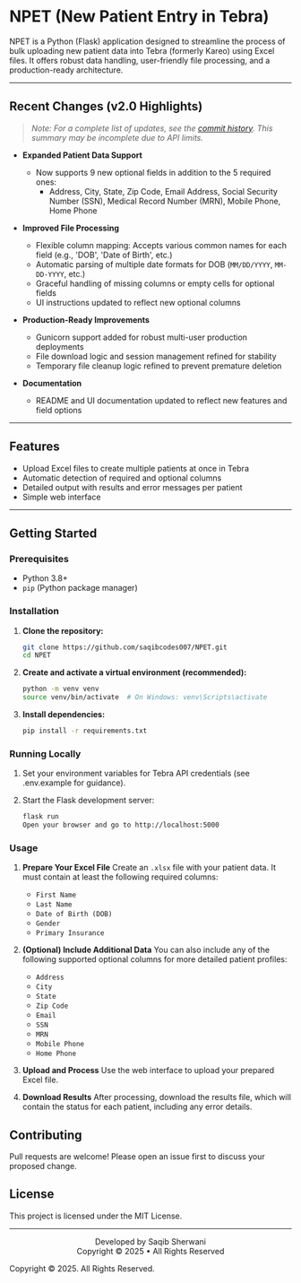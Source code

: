 # NPET (New Patient Entry in Tebra)

NPET is a Python (Flask) application designed to streamline the process of bulk uploading new patient data into Tebra (formerly Kareo) using Excel files. It offers robust data handling, user-friendly file processing, and a production-ready architecture.

---

## Recent Changes (v2.0 Highlights)

> _Note: For a complete list of updates, see the [commit history](https://github.com/saqibcodes007/NPET/commits?per_page=5&sort=author-date&order=desc). This summary may be incomplete due to API limits._

- **Expanded Patient Data Support**
  - Now supports 9 new optional fields in addition to the 5 required ones:
    - Address, City, State, Zip Code, Email Address, Social Security Number (SSN), Medical Record Number (MRN), Mobile Phone, Home Phone

- **Improved File Processing**
  - Flexible column mapping: Accepts various common names for each field (e.g., 'DOB', 'Date of Birth', etc.)
  - Automatic parsing of multiple date formats for DOB (`MM/DD/YYYY`, `MM-DD-YYYY`, etc.)
  - Graceful handling of missing columns or empty cells for optional fields
  - UI instructions updated to reflect new optional columns

- **Production-Ready Improvements**
  - Gunicorn support added for robust multi-user production deployments
  - File download logic and session management refined for stability
  - Temporary file cleanup logic refined to prevent premature deletion

- **Documentation**
  - README and UI documentation updated to reflect new features and field options

---

## Features

- Upload Excel files to create multiple patients at once in Tebra
- Automatic detection of required and optional columns
- Detailed output with results and error messages per patient
- Simple web interface

---

## Getting Started

### Prerequisites

- Python 3.8+
- `pip` (Python package manager)

### Installation

1. **Clone the repository:**
   ```bash
   git clone https://github.com/saqibcodes007/NPET.git
   cd NPET

2.  **Create and activate a virtual environment (recommended):**

    ```bash
    python -m venv venv
    source venv/bin/activate  # On Windows: venv\Scripts\activate

3. **Install dependencies:**

   ```bash
   pip install -r requirements.txt

### Running Locally

1. Set your environment variables for Tebra API credentials (see .env.example for guidance).

2.  Start the Flask development server:

      ```bash
      flask run
      Open your browser and go to http://localhost:5000

### Usage

1.  **Prepare Your Excel File** Create an `.xlsx` file with your patient data. It must contain at least the following required columns:
    * `First Name`
    * `Last Name`
    * `Date of Birth (DOB)`
    * `Gender`
    * `Primary Insurance`

2.  **(Optional) Include Additional Data** You can also include any of the following supported optional columns for more detailed patient profiles:
    * `Address`
    * `City`
    * `State`
    * `Zip Code`
    * `Email`
    * `SSN`
    * `MRN`
    * `Mobile Phone`
    * `Home Phone`

3.  **Upload and Process** Use the web interface to upload your prepared Excel file.

4.  **Download Results** After processing, download the results file, which will contain the status for each patient, including any error details.

## Contributing
Pull requests are welcome! Please open an issue first to discuss your proposed change.

## License
This project is licensed under the MIT License.

---
<p align="center">
  Developed by Saqib Sherwani
  <br>
  Copyright © 2025 • All Rights Reserved
</p>

Copyright © 2025. All Rights Reserved.
